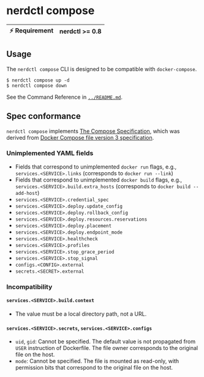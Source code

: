 # nerdctl compose

| :zap: Requirement | nerdctl >= 0.8 |
|-------------------|----------------|

## Usage

The `nerdctl compose` CLI is designed to be compatible with `docker-compose`.

```console
$ nerdctl compose up -d
$ nerdctl compose down
```

See the Command Reference in [`../README.md`](../README.md).

## Spec conformance

`nerdctl compose` implements [The Compose Specification](https://github.com/compose-spec/compose-spec),
which was derived from [Docker Compose file version 3 specification](https://docs.docker.com/compose/compose-file/compose-file-v3/).

### Unimplemented YAML fields
- Fields that correspond to unimplemented `docker run` flags, e.g., `services.<SERVICE>.links` (corresponds to `docker run --link`)
- Fields that correspond to unimplemented `docker build` flags, e.g., `services.<SERVICE>.build.extra_hosts` (corresponds to `docker build --add-host`)
- `services.<SERVICE>.credential_spec`
- `services.<SERVICE>.deploy.update_config`
- `services.<SERVICE>.deploy.rollback_config`
- `services.<SERVICE>.deploy.resources.reservations`
- `services.<SERVICE>.deploy.placement`
- `services.<SERVICE>.deploy.endpoint_mode`
- `services.<SERVICE>.healthcheck`
- `services.<SERVICE>.profiles`
- `services.<SERVICE>.stop_grace_period`
- `services.<SERVICE>.stop_signal`
- `configs.<CONFIG>.external`
- `secrets.<SECRET>.external`

### Incompatibility
#### `services.<SERVICE>.build.context`
- The value must be a local directory path, not a URL.

#### `services.<SERVICE>.secrets`, `services.<SERVICE>.configs`
- `uid`, `gid`: Cannot be specified. The default value is not propagated from `USER` instruction of Dockerfile.
  The file owner corresponds to the original file on the host.
- `mode`: Cannot be specified. The file is mounted as read-only, with permission bits that correspond to the original file on the host.
